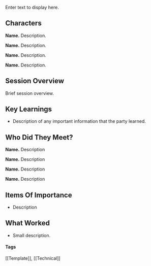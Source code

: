 Enter text to display here.

## Characters

**Name.** Description.

**Name.** Description.

**Name.** Description.

**Name.** Description.

## Session Overview

Brief session overview.

## Key Learnings

- Description of any important information that the party learned.

## Who Did They Meet?

**Name.** Description

**Name.** Description

**Name.** Description

**Name.** Description

## Items Of Importance

- Description

## What Worked

- Small description.

#### Tags 
[[Template]], [[Technical]] 